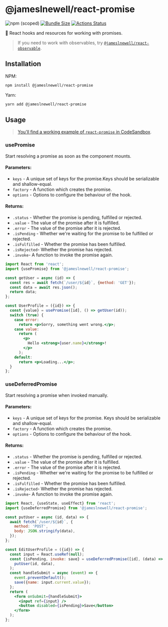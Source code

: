 # @jameslnewell/react-promise

![npm (scoped)](https://img.shields.io/npm/v/@jameslnewell/react-promise.svg)
[![Bundle Size](https://badgen.net/bundlephobia/minzip/@jameslnewell/react-promise)](https://bundlephobia.com/result?p=@jameslnewell/react-promise)
[![Actions Status](https://github.com/jameslnewell/react/workflows/main/badge.svg)](https://github.com/jameslnewell/react-promise/actions)

🎣 React hooks and resources for working with promises.

> If you need to work with observables, try [`@jameslnewell/react-observable`](https://github.com/jameslnewell/react-observable).

## Installation

NPM:

```bash
npm install @jameslnewell/react-promise
```

Yarn:

```bash
yarn add @jameslnewell/react-promise
```

## Usage

> [You'll find a working example of `react-promise` in CodeSandbox](https://codesandbox.io/s/jameslnewellreactpromise-xe0om).

### usePromise

Start resolving a promise as soon as the component mounts.

#### Parameters:

- `keys` - A unique set of keys for the promise.Keys should be serializable and shallow-equal.
- `factory` - A function which creates the promise.
- `options` - Options to configure the behaviour of the hook.

#### Returns:

- `.status` - Whether the promise is pending, fulfilled or rejected.
- `.value` - The value of the promise after it is fulfilled.
- `.error` - The value of the promise after it is rejected.
- `.isPending` - Whether we're waiting for the promise to be fulfilled or rejected.
- `.isFulfilled` - Whether the promise has been fulfilled.
- `.isRejected`- Whether the promise has rejected.
- `.invoke`- A function to invoke the promise again.

```jsx
import React from 'react';
import {usePromise} from '@jameslnewell/react-promise';

const getUser = async (id) => {
  const res = await fetch(`/user/${id}`, {method: 'GET'});
  const data = await res.json();
  return data;
};

const UserProfile = ({id}) => {
  const {value} = usePromise([id], () => getUser(id));
  switch (true) {
    case error:
      return <p>Sorry, something went wrong.</p>;
    case value:
      return (
        <p>
          Hello <strong>{user.name}</strong>!
        </p>
      );
    default:
      return <p>Loading...</p>;
  }
};
```

### useDeferredPromise

Start resolving a promise when invoked manually.

#### Parameters:

- `keys` - A unique set of keys for the promise. Keys should be serializable and shallow-equal.
- `factory` - A function which creates the promise.
- `options` - Options to configure the behaviour of the hook.

#### Returns:

- `.status` - Whether the promise is pending, fulfilled or rejected.
- `.value` - The value of the promise after it is fulfilled.
- `.error` - The value of the promise after it is rejected.
- `.isPending` - Whether we're waiting for the promise to be fulfilled or rejected.
- `.isFulfilled` - Whether the promise has been fulfilled.
- `.isRejected`- Whether the promise has rejected.
- `.invoke`- A function to invoke the promise again.

```jsx
import React, {useState, useEffect} from 'react';
import {useDeferredPromise} from '@jameslnewell/react-promise';

const putUser = async (id, data) => {
  await fetch(`/user/${id}`, {
    method: 'POST',
    body: JSON.stringify(data),
  });
};

const EditUserProfile = ({id}) => {
  const input = React.useRef(null);
  const {isPending, invoke: save} = useDeferredPromise([id], (data) =>
    putUser(id, data),
  );
  const handleSubmit = async (event) => {
    event.preventDefault();
    save({name: input.current.value});
  };
  return (
    <form onSubmit={handleSubmit}>
      <input ref={input} />
      <button disabled={isPending}>Save</button>
    </form>
  );
};
```
